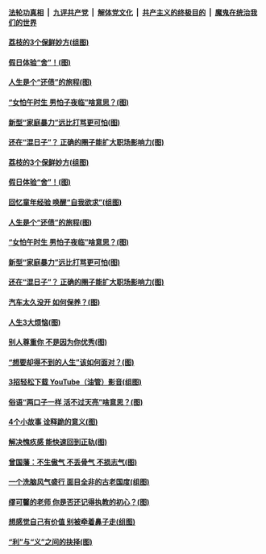####  [法轮功真相](../../../../basic/blob/master/README.md?t=06211331) &nbsp;|&nbsp; [九评共产党](../../../../9ping.md/blob/master/README.md?t=06211331) &nbsp;|&nbsp; [解体党文化](../../../../jtdwh.md/blob/master/README.md?t=06211331)  &nbsp;|&nbsp; [共产主义的终极目的](../../../../gczydzjmd.md/blob/master/README.md?t=06211331) &nbsp;|&nbsp; [魔鬼在统治我们的世界](../../../../mgztzwmdsj.md/blob/master/README.md?t=06211331) 

#### [荔枝的3个保鲜妙方(组图)](../pages/p8/936950.md?t=06211331) 

#### [假日体验“舍”！(图)](../pages/p8/937183.md?t=06211331) 

#### [人生是个“还债”的旅程(图)](../pages/p8/936768.md?t=06211331) 

#### [“女怕午时生 男怕子夜临”啥意思？(图)](../pages/p8/937081.md?t=06211331) 

#### [新型“家庭暴力”远比打骂更可怕(图)](../pages/p8/936230.md?t=06211331) 

#### [还在“混日子”？ 正确的圈子能扩大职场影响力(图)](../pages/p8/937049.md?t=06211331) 

#### [荔枝的3个保鲜妙方(组图)](../pages/p8/936950.md?t=06211331) 

#### [假日体验“舍”！(图)](../pages/p8/937183.md?t=06211331) 

#### [回忆童年经验 唤醒“自我欲求”(组图)](../pages/p8/937082.md?t=06211331) 

#### [人生是个“还债”的旅程(图)](../pages/p8/936768.md?t=06211331) 

#### [“女怕午时生 男怕子夜临”啥意思？(图)](../pages/p8/937081.md?t=06211331) 

#### [新型“家庭暴力”远比打骂更可怕(图)](../pages/p8/936230.md?t=06211331) 

#### [还在“混日子”？ 正确的圈子能扩大职场影响力(图)](../pages/p8/937049.md?t=06211331) 

#### [汽车太久没开 如何保养？(图)](../pages/p8/937035.md?t=06211331) 

#### [人生3大烦恼(图)](../pages/p8/936959.md?t=06211331) 

#### [别人尊重你 不是因为你优秀(图)](../pages/p8/936253.md?t=06211331) 

#### [“想要却得不到的人生”该如何面对？(图)](../pages/p8/936933.md?t=06211331) 

#### [3招轻松下载 YouTube（油管）影音(组图)](../pages/p8/936922.md?t=06211331) 

#### [俗语“两口子一样 活不过天亮”啥意思？(图)](../pages/p8/936917.md?t=06211331) 

#### [4个小故事 诠释跪的意义(图)](../pages/p8/936353.md?t=06211331) 

#### [解决愧疚感 能快速回到正轨(图)](../pages/p8/936834.md?t=06211331) 

#### [曾国藩：不生傲气 不丢骨气 不损志气(图)](../pages/p8/936248.md?t=06211331) 

#### [一个洗脑风气盛行 面目全非的古老国度(组图)](../pages/p8/936759.md?t=06211331) 

#### [缪可馨的老师 你是否还记得执教的初心？(图)](../pages/p8/936737.md?t=06211331) 

#### [想感觉自己有价值 别被牵着鼻子走(组图)](../pages/p8/936721.md?t=06211331) 

#### [“利”与“义”之间的抉择(图)](../pages/p8/936246.md?t=06211331) 

